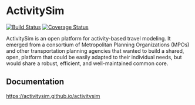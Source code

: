 ActivitySim
===========

[![Build Status](https://travis-ci.org/activitysim/activitysim.svg?branch=master)](https://travis-ci.org/activitysim/activitysim) [![Coverage Status](https://coveralls.io/repos/activitysim/activitysim/badge.png?branch=master)](https://coveralls.io/r/activitysim/activitysim?branch=master)

ActivitySim is an open platform for activity-based travel modeling.  It emerged
from a consortium of Metropolitan Planning Organizations (MPOs) and other
transportation planning agencies that wanted to build a shared, open, platform
that could be easily adapted to their individual needs, but would share a
robust, efficient, and well-maintained common core.

## Documentation

https://activitysim.github.io/activitysim
